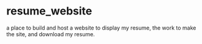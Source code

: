 # resume_website
a place to build and host a website to display my resume, the work to make the site, and download my resume.
